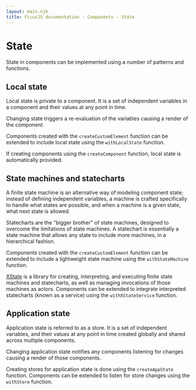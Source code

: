 ```yaml
---
layout: main.njk
title: FicusJS documentation - Components - State
---
```

# State

State in components can be implemented using a number of patterns and functions.

## Local state

Local state is private to a component. It is a set of independent variables in a component and their values at any point in time.

Changing state triggers a re-evaluation of the variables causing a render of the component.

Components created with the `createCustomElement` function can be extended to include local state using the `withLocalState` function.

If creating components using the `createComponent` function, local state is automatically provided.

## State machines and statecharts

A finite state machine is an alternative way of modeling component state; instead of defining independent variables, a machine is crafted specifically to handle what states are possible, and when a machine is a given state, what next state is allowed.

Statecharts are the "bigger brother" of state machines, designed to overcome the limitations of state machines. A statechart is essentially a state machine that allows any state to include more machines, in a hierarchical fashion.

Components created with the `createCustomElement` function can be extended to include a lightweight state machine using the `withStateMachine` function.

[XState](https://xstate.js.org) is a library for creating, interpreting, and executing finite state machines and statecharts, as well as managing invocations of those machines as actors.
Components can be extended to integrate interpreted statecharts (known as a service) using the `withXStateService` function.

## Application state

Application state is referred to as a store. It is a set of independent variables, and their values at any point in time created globally and shared across multiple components.

Changing application state notifies any components listening for changes causing a render of those components.

Creating stores for application state is done using the `createAppState` function.
Components can be extended to listen for store changes using the `withStore` function.
